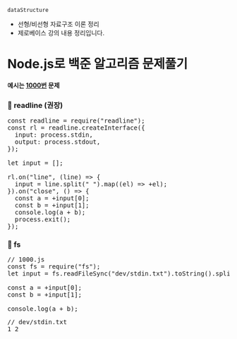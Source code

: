 `dataStructure`

- 선형/비선형 자료구조 이론 정리
- 제로베이스 강의 내용 정리입니다.

# Node.js로 백준 알고리즘 문제풀기

#### 예시는 [1000번](https://www.acmicpc.net/problem/1000) 문제

### 👾 readline (권장)

<pre>
const readline = require("readline");
const rl = readline.createInterface({
  input: process.stdin,
  output: process.stdout,
});

let input = [];

rl.on("line", (line) => {
  input = line.split(" ").map((el) => +el);
}).on("close", () => {
  const a = +input[0];
  const b = +input[1];
  console.log(a + b);
  process.exit();
});
</pre>

### 👾 fs

<pre>
// 1000.js
const fs = require("fs");
let input = fs.readFileSync("dev/stdin.txt").toString().split(" ");

const a = +input[0];
const b = +input[1];

console.log(a + b);
</pre>

<pre>
// dev/stdin.txt
1 2
</pre>
